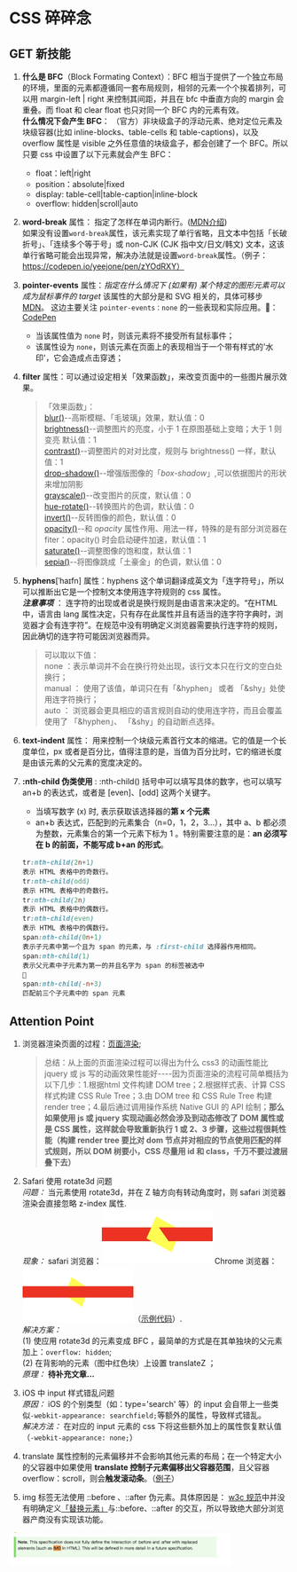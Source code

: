 # CSS 碎碎念
## GET 新技能
1. **什么是 BFC**（Block Formating Context）：BFC 相当于提供了一个独立布局的环境，里面的元素都遵循同一套布局规则，相邻的元素一个个挨着排列，可以用 margin-left | right 来控制其间距，并且在 bfc 中垂直方向的 margin 会重叠。而 float 和 clear float 也只对同一个 BFC 内的元素有效。  
   **什么情况下会产生 BFC**： （官方）非块级盒子的浮动元素、绝对定位元素及块级容器(比如 inline-blocks、table-cells 和 table-captions)，以及 overflow 属性是 visible 之外任意值的块级盒子，都会创建了一个 BFC。所以只要 css 中设置了以下元素就会产生 BFC：  
	+ float：left|right
	+ position：absolute|fixed
	+ display: table-cell|table-caption|inline-block
	+ overflow: hidden|scroll|auto  
2. **word-break** 属性： 指定了怎样在单词内断行。([MDN介绍](https://developer.mozilla.org/zh-CN/docs/Web/CSS/word-break))  
如果没有设置`word-break`属性，该元素实现了单行省略，且文本中包括「长破折号」、「连续多个等于号」或 non-CJK (CJK 指中文/日文/韩文) 文本，这该单行省略可能会出现异常，解决办法就是设置`word-break`属性。（例子：https://codepen.io/yeejone/pen/zYOdRXY）  
3. **pointer-events** 属性：*指定在什么情况下 (如果有) 某个特定的图形元素可以成为鼠标事件的 target* 
该属性的大部分是和 SVG 相关的，具体可移步 [MDN](https://developer.mozilla.org/zh-CN/docs/Web/CSS/pointer-events)。 这边主要关注 ```pointer-events：none``` 的一些表现和实际应用。🌰：[CodePen](https://codepen.io/yeejone/pen/gOYEMab)  
	+ 当该属性值为 ```none``` 时，则该元素将不接受所有鼠标事件；
	+ 该属性设为 ```none```，则该元素在页面上的表现相当于一个带有样式的'水印'，它会造成点击穿透；  

4. **filter** 属性：可以通过设定相关「效果函数」，来改变页面中的一些图片展示效果。  
	> 「效果函数」：   
	[blur()](https://developer.mozilla.org/en-US/docs/Web/CSS/filter-function/blur)--高斯模糊、「毛玻璃」效果，默认值：0  
	[brightness()](https://developer.mozilla.org/en-US/docs/Web/CSS/filter-function/brightness)--调整图片的亮度，小于 1 在原图基础上变暗；大于 1 则变亮 默认值：1  
	[contrast()](https://developer.mozilla.org/en-US/docs/Web/CSS/filter-function/contrast)--调整图片的对对比度，规则与 brightness() 一样，默认值：1  
	[drop-shadow()](https://developer.mozilla.org/en-US/docs/Web/CSS/filter-function/drop-shadow)--增强版图像的「*box-shadow*」,可以依据图片的形状来增加阴影  
	[grayscale()](https://developer.mozilla.org/en-US/docs/Web/CSS/filter-function/grayscale)--改变图片的灰度，默认值：0  
	[hue-rotate()](https://developer.mozilla.org/en-US/docs/Web/CSS/filter-function/hue-rotate)--转换图片的色调，默认值：0  
	[invert()](https://developer.mozilla.org/en-US/docs/Web/CSS/filter-function/invert)--反转图像的颜色，默认值：0  
	[opacity()](https://developer.mozilla.org/en-US/docs/Web/CSS/filter-function/opacity)--和 *opacity* 属性作用、用法一样，特殊的是有部分浏览器在 fiter：opacity() 时会启动硬件加速，默认值：1  
	[saturate()](https://developer.mozilla.org/en-US/docs/Web/CSS/filter-function/saturate)--调整图像的饱和度，默认值：1  
	[sepia()](https://developer.mozilla.org/en-US/docs/Web/CSS/filter-function/sepia)--将图像跳成「土豪金」的色调，默认值：0   
5. **hyphens**[ˈhaɪfn] 属性：hyphens 这个单词翻译成英文为「连字符号」，所以可以推断出它是一个控制文本使用连字符规则的 css 属性。  
***注意事项*** ： 连字符的出现或者说是换行规则是由语言来决定的。“在HTML中，语言由 lang 属性决定，只有存在此属性并且有适当的连字符字典时，浏览器才会有连字符”。在规范中没有明确定义浏览器需要执行连字符的规则，因此确切的连字符可能因浏览器而异。
	> 可以取以下值：  
	none ：表示单词并不会在换行符处出现，该行文本只在行文的空白处换行；  
	manual ： 使用了该值，单词只在有「&hyphen」 或者 「&shy」处使用连字符换行；  
	auto ： 浏览器会更具相应的语言规则自动的使用连字符，而且会覆盖使用了 「&hyphen」、 「&shy」的自动断点选择。  
6. **text-indent** 属性： 用来控制一个块级元素首行文本的缩进。它的值是一个长度单位，px 或者是百分比，值得注意的是，当值为百分比时，它的缩进长度是由该元素的父元素的宽度决定的。  
7. **:nth-child 伪类使用** : :nth-child() 括号中可以填写具体的数字，也可以填写 an+b 的表达式，或者是 [even]、[odd] 这两个关键字。  
	+ 当填写数字 (x) 时, 表示获取该选择器的**第 x 个元素**
	+ an+b 表达式，匹配到的元素集合（n=0，1，2，3...），其中 a、b 都必须为整数，元素集合的第一个元素下标为 1 。特别需要注意的是：**an 必须写在 b 的前面，不能写成 b+an 的形式**。
	```css 
	tr:nth-child(2n+1)
	表示 HTML 表格中的奇数行。
	tr:nth-child(odd)
	表示 HTML 表格中的奇数行。
	tr:nth-child(2n)
	表示 HTML 表格中的偶数行。
	tr:nth-child(even)
	表示 HTML 表格中的偶数行。
	span:nth-child(0n+1)
	表示子元素中第一个且为 span 的元素，与 :first-child 选择器作用相同。
	span:nth-child(1)
	表示父元素中子元素为第一的并且名字为 span 的标签被选中
	🌟
	span:nth-child(-n+3)
	匹配前三个子元素中的 span 元素
	```
	
## Attention Point
1. 浏览器渲染页面的过程：[页面渲染](https://coolshell.cn/articles/9666.html);
   
   > 总结：从上面的页面渲染过程可以得出为什么 css3 的动画性能比 jquery 或 js 写的动画效果性能好----因为页面渲染的流程可简单概括为以下几步：1.根据html 文件构建 DOM tree；2.根据样式表、计算 CSS 样式构建 CSS Rule Tree；3.由 DOM tree 和 CSS Rule Tree 构建 render tree；4.最后通过调用操作系统 Native GUI 的 API 绘制；**那么如果使用 js 或 jquery 实现动画必然会涉及到动态修改了 DOM 属性或是 CSS 属性，这样就会导致重新执行 1 或 2、3 步骤，这些过程很耗性能（构建 render tree 要比对 dom 节点并对相应的节点使用匹配的样式规则，所以 DOM 树要小，CSS 尽量用 id 和 class，千万不要过渡层叠下去）**   
2. Safari 使用 rotate3d 问题  
*问题：*  当元素使用 rotate3d，并在 Z 轴方向有转动角度时，则 safari 浏览器渲染会直接忽略 z-index 属性.   
*现象：*  safari 浏览器：<img src="./imgs/rotate3d-safari.jpg" width = "200" height = "100" alt="safari 浏览器" />   Chrome 浏览器：<img src="./imgs/rotate3d-chrome.jpg" width = "200" height = "100" alt="Chrome 浏览器" />（[示例代码](https://github.com/YeeJone/Fill-the-pit-do-again-/blob/master/rotate3d-safari.html)）.   
*解决方案：*   
(1) 使应用 rotate3d 的元素变成 BFC ，最简单的方式是在其单独块的父元素加上：`overflow: hidden`;  
(2) 在背影响的元素（图中红色块）上设置 translateZ ；  
*原理：*  **待补充文章...**  
3. iOS 中 input 样式错乱问题  
*原因：*  iOS 的个别类型（如：type='search' 等）的 input 会自带上一些类似` -webkit-appearance: searchfield; `等额外的属性，导致样式错乱。  
*解决方法：* 在对应的 input 元素的 css 下将这些额外加上的属性恢复默认值（` -webkit-appearance: none; `）  
4. translate 属性控制的元素偏移并不会影响其他元素的布局；在一个特定大小的父容器中如果使用 **translate 控制子元素偏移出父容器范围**，且父容器 overflow：scroll，则会**触发滚动条**。（[例子](https://codepen.io/yeejone/pen/NWKmOwm)）  

5. img 标签无法使用 ::before 、::after 伪元素。具体原因是： [w3c 规范](https://www.w3.org/TR/CSS22/conform.html#doctree)中并没有明确定义[「替换元素」](https://www.w3.org/TR/CSS22/conform.html#doctree)与::before、::after 的交互，所以导致绝大部分浏览器产商没有实现该功能。  
<img src="./imgs/img-before.jpg" width = "400" alt="w3c Note" /> 

